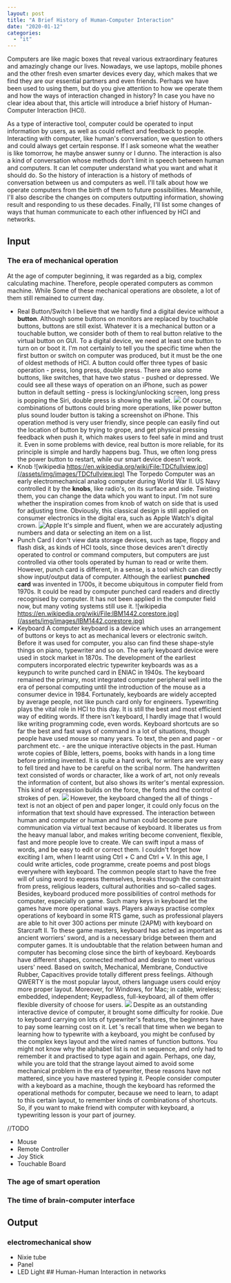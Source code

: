 ```yaml
---
layout: post
title: "A Brief History of Human-Computer Interaction"
date: "2020-01-12"
categories: 
  - "it"
---
```


Computers are like magic boxes that reveal various extraordinary features and amazingly change our lives. Nowadays, we use laptops, mobile phones and the other fresh even smarter devices every day, which makes that we find they are our essential partners and even friends. Perhaps we have been used to using them, but do you give attention to how we operate them and how the ways of interaction changed in history? In case you have no clear idea about that, this article will introduce a brief history of Human-Computer Interaction (HCI).

As a type of interactive tool, computer could be operated to input information by users, as well as could reflect and feedback to people. Interacting with computer, like human's conversation, we question to others and could always get certain response. If I ask someone what the weather is like tomorrow, he maybe answer sunny or I dunno. The interaction is also a kind of conversation whose methods don't limit in speech between human and computers. It can let computer understand what you want and what it should do. So the history of interaction is a history of methods of conversation between us and computers as well. I'll talk about how we operate computers from the birth of them to future possibilities. Meanwhile, I'll also describe the changes on computers outputting information, showing result and responding to us these decades. Finally, I'll list some changes of ways that human communicate to each other influenced by HCI and networks.

## Input

### The era of mechanical operation

At the age of computer beginning, it was regarded as a big, complex calculating machine. Therefore, people operated computers as common machine. While Some of these mechanical operations are obsolete, a lot of them still remained to current day.

- Real Button/Switch I believe that we hardly find a digital device without a **button**. Although some buttons on monitors are replaced by touchable buttons, buttons are still exist. Whatever it is a mechanical button or a touchable button, we consider both of them to real button relative to the virtual button on GUI. To a digital device, we need at least one button to turn on or boot it. I'm not certainly to tell you the specific time when the first button or switch on computer was produced, but it must be the one of oldest methods of HCI. A button could offer three types of basic operation - press, long press, double press. There are also some buttons, like switches, that have two status - pushed or depressed. We could see all these ways of operation on an iPhone, such as power button in default setting - press is locking/unlocking screen, long press is popping the Siri, double press is showing the wallet. ![](/assets/img/images/iPhone-11-Power-Off.jpg) Of course, combinations of buttons could bring more operations, like power button plus sound louder button is taking a screenshot on iPhone. This operation method is very user friendly, since people can easily find out the location of button by trying to grope, and get physical pressing feedback when push it, which makes users to feel safe in mind and trust it. Even in some problems with device, real button is more reliable, for its principle is simple and hardly happens bug. Thus, we often long press the power button to restart, while our smart device doesn't work.
- Knob ![wikipedia https://en.wikipedia.org/wiki/File:TDCfullview.jpg](/assets/img/images/TDCfullview.jpg) The Torpedo Computer was an early electromechanical analog computer during World War II. US Navy controlled it by the **knobs**, like radio's, on its surface and side. Twisting them, you can change the data which you want to input. I'm not sure whether the inspiration comes from knob of watch on side that is used for adjusting time. Obviously, this classical design is still applied on consumer electronics in the digital era, such as Apple Watch's digital crown. ![Apple](/assets/img/images/42-alu-space-sport-black-nc-s3-grid.jpeg) It's simple and fluent, when we are accurately adjusting numbers and data or selecting an item on a list.
- Punch Card I don't view data storage devices, such as tape, floppy and flash disk, as kinds of HCI tools, since those devices aren't directly operated to control or command computers, but computers are just controlled via other tools operated by human to read or write them. However, punch card is different, in a sense, is a tool which can directly show input/output data of computer. Although the earliest **punched card** was invented in 1700s, it become ubiquitous in computer field from 1970s. It could be read by computer punched card readers and directly recognised by computer. It has not been applied in the computer field now, but many voting systems still use it. ![wikipedia https://en.wikipedia.org/wiki/File:IBM1442.corestore.jpg](/assets/img/images/IBM1442.corestore.jpg)
- Keyboard A computer keyboard is a device which uses an arrangement of buttons or keys to act as mechanical levers or electronic switch. Before it was used for computer, you also can find these shape-style things on piano, typewriter and so on. The early keyboard device were used in stock market in 1870s. The development of the earliest computers incorporated electric typewriter keyboards was as a keypunch to write punched card in ENIAC in 1940s. The keyboard remained the primary, most integrated computer peripheral well into the era of personal computing until the introduction of the mouse as a consumer device in 1984. Fortunately, keyboards are widely accepted by average people, not like punch card only for engineers. Typewriting plays the vital role in HCI to this day. It is still the best and most efficient way of editing words. If there isn't keyboard, I hardly image that I would like writing programming code, even words. Keyboard shortcuts are so far the best and fast ways of command in a lot of situations, though people have used mouse so many years. To text, the pen and paper - or parchment etc. - are the unique interactive objects in the past. Human wrote copies of Bible, letters, poems, books with hands in a long time before printing invented. It is quite a hard work, for writers are very easy to fell tired and have to be careful on the scribal norm. The handwritten text consisted of words or character, like a work of art, not only reveals the information of content, but also shows its writer's mental expression. This kind of expression builds on the force, the fonts and the control of strokes of pen. ![](/assets/img/images/20160419120929.jpg) However, the keyboard changed the all of things - text is not an object of pen and paper longer, it could only focus on the information that text should have expressed. The interaction between human and computer or human and human could become pure communication via virtual text because of keyboard. It liberates us from the heavy manual labor, and makes writing become convenient, flexible, fast and more people love to create. We can swift input a mass of words, and be easy to edit or correct them. I couldn't forget how exciting I am, when I learnt using Ctrl + C and Ctrl + V. In this age, I could write articles, code programme, create poems and post blogs everywhere with keyboard. The common people start to have the free will of using word to express themselves, breaks through the constraint from press, religious leaders, cultural authorities and so-called sages. Besides, keyboard produced more possibilities of control methods for computer, especially on game. Such many keys in keyboard let the games have more operational ways. Players always practise complex operations of keyboard in some RTS game, such as professional players are able to hit over 300 actions per minute (2APM) with keyboard on Starcraft II. To these game masters, keyboard has acted as important as ancient worriers' sword, and is a necessary bridge between them and computer games. It is undoubtable that the relation between human and computer has becoming close since the birth of keyboard. Keyboards have different shapes, connected method and design to meet various users' need. Based on switch, Mechanical, Membrane, Conductive Rubber, Capacitives provide totally different press feelings. Although QWERTY is the most popular layout, others language users could enjoy more proper layout. Moreover, for Windows, for Mac; in cable, wireless; embedded, independent; Keypadless, full-keyboard, all of them offer flexible diversity of choose for users. ![](/assets/img/images/Dell_L100_keyboard.jpg) Despite as an outstanding interactive device of computer, it brought some difficulty for rookie. Due to keyboard carrying on lots of typewriter's features, the beginners have to pay some learning cost on it. Let 's recall that time when we began to learning how to typewrite with a keyboard, you might be confused by the complex keys layout and the wired names of function buttons. You might not know why the alphabet list is not in sequence, and only had to remember it and practised to type again and again. Perhaps, one day, while you are told that the strange layout aimed to avoid some mechanical problem in the era of typewriter, these reasons have not mattered, since you have mastered typing it. People consider computer with a keyboard as a machine, though the keyboard has reformed the operational methods for computer, because we need to learn, to adapt to this certain layout, to remember kinds of combinations of shortcuts. So, if you want to make friend with computer with keyboard, a typewriting lesson is your part of journey.

//TODO

- Mouse
- Remote Controller
- Joy Stick
- Touchable Board

### The age of smart operation

### The time of brain-computer interface

## Output

### electromechanical show

- Nixie tube
- Panel
- LED Light ## Human-Human Interaction in networks
